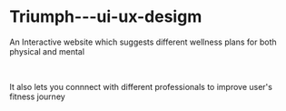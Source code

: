 # Triumph---ui-ux-desigm
<p> An Interactive website which suggests different wellness plans for both physical and mental</p>
<br>
<p> It also lets you connnect with different professionals to improve user's fitness journey</p>